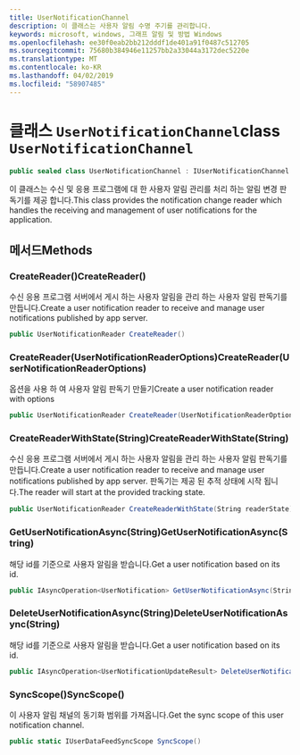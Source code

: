 ```yaml
---
title: UserNotificationChannel
description: 이 클래스는 사용자 알림 수명 주기를 관리합니다.
keywords: microsoft, windows, 그래프 알림 및 방법 Windows
ms.openlocfilehash: ee30f0eab2bb212dddf1de401a91f0487c512705
ms.sourcegitcommit: 75680b384946e11257bb2a33044a3172dec5220e
ms.translationtype: MT
ms.contentlocale: ko-KR
ms.lasthandoff: 04/02/2019
ms.locfileid: "58907485"
---
```

# <a name="class-usernotificationchannel"></a><span data-ttu-id="f31c1-104">클래스 `UserNotificationChannel`</span><span class="sxs-lookup"><span data-stu-id="f31c1-104">class `UserNotificationChannel`</span></span>

```C#
public sealed class UserNotificationChannel : IUserNotificationChannel
```

<span data-ttu-id="f31c1-105">이 클래스는 수신 및 응용 프로그램에 대 한 사용자 알림 관리를 처리 하는 알림 변경 판독기를 제공 합니다.</span><span class="sxs-lookup"><span data-stu-id="f31c1-105">This class provides the notification change reader which handles the receiving and management of user notifications for the application.</span></span> 

## <a name="methods"></a><span data-ttu-id="f31c1-106">메서드</span><span class="sxs-lookup"><span data-stu-id="f31c1-106">Methods</span></span>

### <a name="createreader"></a><span data-ttu-id="f31c1-107">CreateReader()</span><span class="sxs-lookup"><span data-stu-id="f31c1-107">CreateReader()</span></span> 
<span data-ttu-id="f31c1-108">수신 응용 프로그램 서버에서 게시 하는 사용자 알림을 관리 하는 사용자 알림 판독기를 만듭니다.</span><span class="sxs-lookup"><span data-stu-id="f31c1-108">Create a user notification reader to receive and manage user notifications published by app server.</span></span>
```C#
public UserNotificationReader CreateReader()
```

### <a name="createreaderusernotificationreaderoptions"></a><span data-ttu-id="f31c1-109">CreateReader(UserNotificationReaderOptions)</span><span class="sxs-lookup"><span data-stu-id="f31c1-109">CreateReader(UserNotificationReaderOptions)</span></span> 
<span data-ttu-id="f31c1-110">옵션을 사용 하 여 사용자 알림 판독기 만들기</span><span class="sxs-lookup"><span data-stu-id="f31c1-110">Create a user notification reader with options</span></span> 
```C#
public UserNotificationReader CreateReader(UserNotificationReaderOptions options)
```

### <a name="createreaderwithstatestring"></a><span data-ttu-id="f31c1-111">CreateReaderWithState(String)</span><span class="sxs-lookup"><span data-stu-id="f31c1-111">CreateReaderWithState(String)</span></span> 
<span data-ttu-id="f31c1-112">수신 응용 프로그램 서버에서 게시 하는 사용자 알림을 관리 하는 사용자 알림 판독기를 만듭니다.</span><span class="sxs-lookup"><span data-stu-id="f31c1-112">Create a user notification reader to receive and manage user notifications published by app server.</span></span> <span data-ttu-id="f31c1-113">판독기는 제공 된 추적 상태에 시작 됩니다.</span><span class="sxs-lookup"><span data-stu-id="f31c1-113">The reader will start at the provided tracking state.</span></span> 
```C#
public UserNotificationReader CreateReaderWithState(String readerState)
```

### <a name="getusernotificationasyncstring"></a><span data-ttu-id="f31c1-114">GetUserNotificationAsync(String)</span><span class="sxs-lookup"><span data-stu-id="f31c1-114">GetUserNotificationAsync(String)</span></span>
<span data-ttu-id="f31c1-115">해당 id를 기준으로 사용자 알림을 받습니다.</span><span class="sxs-lookup"><span data-stu-id="f31c1-115">Get a user notification based on its id.</span></span> 
```C#
public IAsyncOperation<UserNotification> GetUserNotificationAsync(String notificationId)
```

### <a name="deleteusernotificationasyncstring"></a><span data-ttu-id="f31c1-116">DeleteUserNotificationAsync(String)</span><span class="sxs-lookup"><span data-stu-id="f31c1-116">DeleteUserNotificationAsync(String)</span></span>
<span data-ttu-id="f31c1-117">해당 id를 기준으로 사용자 알림을 받습니다.</span><span class="sxs-lookup"><span data-stu-id="f31c1-117">Get a user notification based on its id.</span></span> 
```C#
public IAsyncOperation<UserNotificationUpdateResult> DeleteUserNotificationAsync(String notificationId)
```

### <a name="syncscope"></a><span data-ttu-id="f31c1-118">SyncScope()</span><span class="sxs-lookup"><span data-stu-id="f31c1-118">SyncScope()</span></span>
<span data-ttu-id="f31c1-119">이 사용자 알림 채널의 동기화 범위를 가져옵니다.</span><span class="sxs-lookup"><span data-stu-id="f31c1-119">Get the sync scope of this user notification channel.</span></span>
```C#
public static IUserDataFeedSyncScope SyncScope()
```